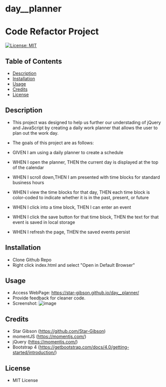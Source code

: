 # day__planner
# Code Refactor Project
[![License: MIT](https://img.shields.io/badge/License-MIT-blue.svg)](https://opensource.org/licenses/MIT) 

## Table of Contents
* [Description](#description)
* [Installation](#installation)
* [Usage](#usage)
* [Credits](#credits)
* [License](#license)


## Description
- This project was designed to help us further our understading of jQuery and JavaScript by creating a daily work planner that allows the user to plan out the work day. 

- The goals of this project are as follows: 
- GIVEN I am using a daily planner to create a schedule
- WHEN I open the planner, THEN the current day is displayed at the top of the calendar
- WHEN I scroll down,THEN I am presented with time blocks for standard business hours
- WHEN I view the time blocks for that day, THEN each time block is color-coded to indicate whether it is in the past, present, or future
- WHEN I click into a time block, THEN I can enter an event
- WHEN I click the save button for that time block, THEN the text for that event is saved in local storage
- WHEN I refresh the page, THEN the saved events persist

## Installation
- Clone Github Repo
- Right click index.html and select "Open in Default Browser"

## Usage 
- Access WebPage: https://star-gibson.github.io/day__planner/
- Provide feedback for cleaner code.
- Screenshot: 
  ![image](https://user-images.githubusercontent.com/72622031/98893036-9eda2b80-246f-11eb-8eb3-725e6cf25123.png)

## Credits
- Star Gibson (https://github.com/Star-Gibson)
- momentJS (https://momentjs.com/)
- jQuery (https://momentjs.com/)
- Bootstrap 4 (https://getbootstrap.com/docs/4.0/getting-started/introduction/)

## License
- MIT License